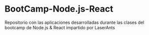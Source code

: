 # BootCamp-Node.js-React
Repositorio con las aplicaciones desarrolladas durante las clases del bootcamp de Node.js &amp; React impartido por LaserAnts

